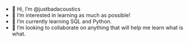- 👋 Hi, I’m @justbadacoustics
- 👀 I’m interested in learning as much as possible!
- 🌱 I’m currently learning SQL and Python.
- 💞️ I’m looking to collaborate on anything that will help me learn what is what.

<!---
justbadacoustics/justbadacoustics is a ✨ special ✨ repository because its `README.md` (this file) appears on your GitHub profile.
You can click the Preview link to take a look at your changes.
--->
